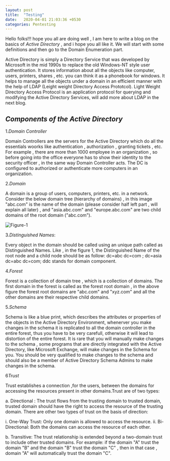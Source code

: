 ```yaml
---
layout: post
title:  "Testing"
date:   2020-04-01 21:03:36 +0530
categories: Pentesting
---
```

Hello folks!!! hope you all are doing well , I am here to write a blog on the basics of *Active Directory* , and i hope you all like it. We will start with some definitions and then go to the Domain Enumeration part.

Active Directory is simply a Directory Service that was developed by Microsoft in the mid 1990s to replace the old Windows-NT style user authentication. It stores information about all the objects like computer, users, printers, shares , etc. you can think it as a phonebook for windows. It helps to manage all the objects under a domain in an efficient manner with the help of LDAP (Leight weight Directory Access Prototcol). Light Weight Directory Access Protocol is an application protocol for querying and modifying the Active Directory Services, will add more about LDAP in the next blog.


## *Components of the Active Directory*

1.*Domain Controller* 

Domain Controllers are the servers for the Active Directory which do all the essentials woorks like authentication , authorization , granting tickets , etc. For example , there are more than 1000 employee in an organization , so before going into the office everyone has to show their identity to the security officer , in the same way Domain Controller acts. The DC is configured to authorized or authenticate more computers in an organization.

2.*Domain*

A domain is a group of users, computers, printers, etc. in a network. Consider the below domain tree (hierarchy of domains) , in this image "abc.com" is the name of the domain (please consider half left part , will explain all later) , and "asia.abc.com" and "europe.abc.com" are two child domains of the root domain ("abc.com").

![Figure-1](!https://github.com/SecTheBit/plainwhite-jekyll/blob/gh-pages/_posts/ad_forest_img1.jpg)

3.*Distinguished Names*:

Every object in the domain should be called using an unique path called as Distinguished Names. Like , in the figure 1, the Distinguished Name of the root node and a child node should be as follow:
dc=abc dc=com ; dc=asia dc=abc dc=com; ddc stands for domain component.
 
4.*Forest*

Forest is a collection of domain tree , which is a collection of domains. The first domain in the forest is called as the forest root domain , in the above figure the forest root domains are "abc.com" and "xyz.com" and all the other domains are their respective child domains.

5.*Schema*

Schema is like a blue print, which describes the attributes or properties of the objects in the Active Directory Environment, whenerver you make changes in the schema it is replicated to all the domain controller in the entire forest, thus you have to be very carefull, otherwise it will lead to distortion of the entire forest. It is rare that you will manually make changes to the schema , some programs that are directly integrated with the Active Directory, like Microsoft Exchange, will make changes in the Schema for you. You should be very qualified to make changes to the schema and should also be a member of Active Directory Schema Admins to make changes in the schema.

6*Trust*

Trust establishes a connection ,for the users, between the domains for accessing the resources present in other domains.Trust are of two types:

a. Directional : The trust flows from the trusting domain to trusted domain, trusted domain should have the right to access the resource of the trusting domain. There are other two types of trust on the basis of direction:

i.  One-Way Trust: Only one domain is allowed to access the resource.
ii. Bi-Directional: Both the domains can access the resource of each other.

b. Transitive: The trust relationship is extended beyond a two-domain trust to include other trusted domains. For example: if the domain "A" trust the domain "B" and the domain "B" trust the domain "C" , then in that case , domain "A" will automatically trust the domain "C".



